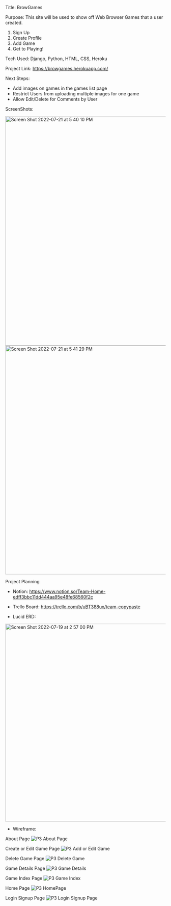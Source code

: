 Title: BrowGames

Purpose: This site will be used to show off Web Browser Games that a user created.
  1) Sign Up
  2) Create Profile
  3) Add Game
  4) Get to Playing!

Tech Used: Django, Python, HTML, CSS, Heroku

Project Link: https://browgames.herokuapp.com/

Next Steps: 
- Add images on games in the games list page
- Restrict Users from uploading multiple images for one game
- Allow Edit/Delete for Comments by User

ScreenShots:

<img width="720" alt="Screen Shot 2022-07-21 at 5 40 10 PM" src="https://user-images.githubusercontent.com/93361045/180337739-93e8c4af-4fd7-40d4-a4c3-dcdcc5239273.png">

<img width="718" alt="Screen Shot 2022-07-21 at 5 41 29 PM" src="https://user-images.githubusercontent.com/93361045/180337825-60fb3a0f-82fc-42e7-8bf3-5add3c559cc3.png">

Project Planning
- Notion: https://www.notion.so/Team-Home-edff3bbc11dd444aa95e48fe68560f2c

- Trello Board: https://trello.com/b/uBT388ux/team-copypaste

- Lucid ERD:
<img width="621" alt="Screen Shot 2022-07-19 at 2 57 00 PM" src="https://user-images.githubusercontent.com/93361045/180321433-9e138f7d-062a-42c1-8c6a-e63dbf6cd5f9.png">

- Wireframe:

About Page
![P3 About Page](https://user-images.githubusercontent.com/93361045/180336649-002391f0-17b3-4521-8882-2d5977f1f70e.png)

Create or Edit Game Page
![P3 Add or Edit Game](https://user-images.githubusercontent.com/93361045/180336776-6450c72a-cb56-47f6-a683-f72f9a4ecdbb.png)

Delete Game Page
![P3 Delete Game](https://user-images.githubusercontent.com/93361045/180336794-eb52657d-0c07-492f-82af-3a7c1081eefd.png)

Game Details Page
![P3 Game Details](https://user-images.githubusercontent.com/93361045/180336809-3c1c4457-2b41-4f01-8ccf-cf5668a58c19.png)

Game Index Page
![P3 Game Index](https://user-images.githubusercontent.com/93361045/180336852-77e8041f-f1ce-4832-ac94-46ee223dc681.png)

Home Page
![P3 HomePage](https://user-images.githubusercontent.com/93361045/180336866-c5027c44-77f7-451d-afb7-aa40a9961b0a.png)

Login Signup Page
![P3 Login Signup Page](https://user-images.githubusercontent.com/93361045/180336930-af308bc6-6e32-4e1b-8490-7a0fd9616308.png)
